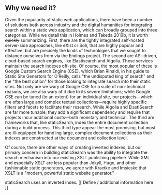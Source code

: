 ## Why we need it?

Given the popularity of static web applications, there have been a number of solutions ~~both~~ across industry and the digital humanities for integrating search within a static web application, which can broadly grouped into three categories. While we detail this in Holmes and Takeda 2019b, it is worth ~~quickly~~ summarizing. First, there are the tightly integrated self-hosted server-side approaches, like eXist or Solr, that are highly popular and effective, but are precisely the kinds of technologies that we sought to distance ourselves from via the Endings project. The second are API-driven, cloud-based search engines, like Elastisearch and Algolia. These services maintain the search indexes off-site. Of course, the most popular of these is Google Custom Search Engine (CSE), which Brian Rinaldi, in his guide to Static Site Genertors for O'Reilly, calls  "the undisputed king of search" and the "the best option" for those looking to integrate search into their static sites. Not only are we wary of Google CSE for a suite of non-technical reasons, we are also wary of it due to its severe limitations;  while Google CSE can be tuned (to an extent) for an individual site, our projects—which are often large and complex textual collections—require highly specific filters and facets to facilitate their research. While Algolia and ElastiSearch are far more tunable, they add a significant dependency and require that projects incur additional costs—both monetary and technical. The third are frameworks that, like staticSearch, index the entire document collection during a build process. This third type appear the most promising, but most are ill-equipped for handling large, complex document collections as their indexes are constructed at the document and collection level. 

Of course, there are other ways of creating inverted indexes, but our primary concern in building staticSearch was the ability to integrate the search mechanism into our existing XSLT publishing pipeline. While XML and especially XSLT are less popular than Jekyll, Hugo, and other fashionable static generators, we agree with Kraetke and Imsieske that XSLT is a "modern, powerful static website generator." 

staticSearch uses an inverted index. [[ Define / additional information here ]] 

